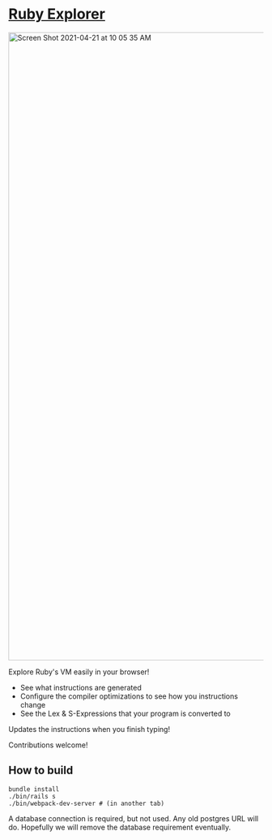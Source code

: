 # [Ruby Explorer](https://www.rubyexplorer.xyz)

<img width="1237" alt="Screen Shot 2021-04-21 at 10 05 35 AM" src="https://user-images.githubusercontent.com/4482399/115593290-30549180-a289-11eb-9ef8-677c695aab1d.png">

Explore Ruby's VM easily in your browser!

- See what instructions are generated
- Configure the compiler optimizations to see how you instructions change
- See the Lex & S-Expressions that your program is converted to

Updates the instructions when you finish typing!

Contributions welcome!

## How to build

```
bundle install
./bin/rails s
./bin/webpack-dev-server # (in another tab)
```

A database connection is required, but not used. Any old postgres URL will do. Hopefully we will remove the database requirement eventually.
